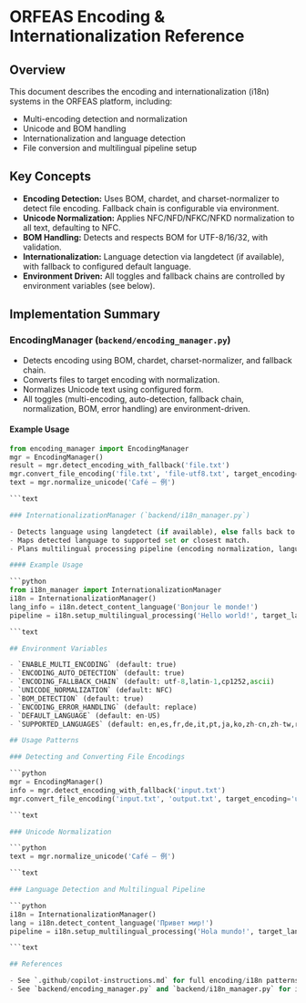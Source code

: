 
# ORFEAS Encoding & Internationalization Reference

## Overview

This document describes the encoding and internationalization (i18n) systems in the ORFEAS platform, including:

- Multi-encoding detection and normalization
- Unicode and BOM handling
- Internationalization and language detection
- File conversion and multilingual pipeline setup

## Key Concepts

- **Encoding Detection:** Uses BOM, chardet, and charset-normalizer to detect file encoding. Fallback chain is configurable via environment.
- **Unicode Normalization:** Applies NFC/NFD/NFKC/NFKD normalization to all text, defaulting to NFC.
- **BOM Handling:** Detects and respects BOM for UTF-8/16/32, with validation.
- **Internationalization:** Language detection via langdetect (if available), with fallback to configured default language.
- **Environment Driven:** All toggles and fallback chains are controlled by environment variables (see below).

## Implementation Summary

### EncodingManager (`backend/encoding_manager.py`)

- Detects encoding using BOM, chardet, charset-normalizer, and fallback chain.
- Converts files to target encoding with normalization.
- Normalizes Unicode text using configured form.
- All toggles (multi-encoding, auto-detection, fallback chain, normalization, BOM, error handling) are environment-driven.

#### Example Usage

```python
from encoding_manager import EncodingManager
mgr = EncodingManager()
result = mgr.detect_encoding_with_fallback('file.txt')
mgr.convert_file_encoding('file.txt', 'file-utf8.txt', target_encoding='utf-8')
text = mgr.normalize_unicode('Café – 例')

```text

### InternationalizationManager (`backend/i18n_manager.py`)

- Detects language using langdetect (if available), else falls back to default.
- Maps detected language to supported set or closest match.
- Plans multilingual processing pipeline (encoding normalization, language detection, segmentation, NLP, translation prep).

#### Example Usage

```python
from i18n_manager import InternationalizationManager
i18n = InternationalizationManager()
lang_info = i18n.detect_content_language('Bonjour le monde!')
pipeline = i18n.setup_multilingual_processing('Hello world!', target_languages=['fr', 'de'])

```text

## Environment Variables

- `ENABLE_MULTI_ENCODING` (default: true)
- `ENCODING_AUTO_DETECTION` (default: true)
- `ENCODING_FALLBACK_CHAIN` (default: utf-8,latin-1,cp1252,ascii)
- `UNICODE_NORMALIZATION` (default: NFC)
- `BOM_DETECTION` (default: true)
- `ENCODING_ERROR_HANDLING` (default: replace)
- `DEFAULT_LANGUAGE` (default: en-US)
- `SUPPORTED_LANGUAGES` (default: en,es,fr,de,it,pt,ja,ko,zh-cn,zh-tw,ru,ar,hi)

## Usage Patterns

### Detecting and Converting File Encodings

```python
mgr = EncodingManager()
info = mgr.detect_encoding_with_fallback('input.txt')
mgr.convert_file_encoding('input.txt', 'output.txt', target_encoding='utf-8')

```text

### Unicode Normalization

```python
text = mgr.normalize_unicode('Café – 例')

```text

### Language Detection and Multilingual Pipeline

```python
i18n = InternationalizationManager()
lang = i18n.detect_content_language('Привет мир!')
pipeline = i18n.setup_multilingual_processing('Hola mundo!', target_languages=['en', 'fr'])

```text

## References

- See `.github/copilot-instructions.md` for full encoding/i18n patterns and advanced usage.
- See `backend/encoding_manager.py` and `backend/i18n_manager.py` for implementation details.
